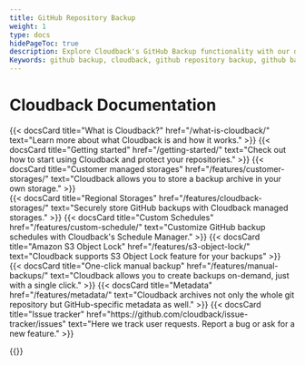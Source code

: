 ```yaml
---
title: GitHub Repository Backup
weight: 1
type: docs
hidePageToc: true
description: Explore Cloudback's GitHub Backup functionality with our documentation
Keywords: github backup, cloudback, github repository backup, github backup as a service, github backup service, github backup solution, github backup tool, github backup tools, github backup software
---
```


# Cloudback Documentation

<div class="flex-row-to-column">
{{< docsCard 
  title="What is Cloudback?"
  href="/what-is-cloudback/"
  text="Learn more about what Cloudback is and how it works." >}}
{{< docsCard 
  title="Getting started"
  href="/getting-started/"
  text="Check out how to start using Cloudback and protect your repositories." >}}
{{< docsCard 
  title="Customer managed storages"
  href="/features/customer-storages/"
  text="Cloudback allows you to store a backup archive in your own storage." >}}
</div>
<div class="flex-row-to-column pb-5">
{{< docsCard 
  title="Regional Storages"
  href="/features/cloudback-storages/"
  text="Securely store GitHub backups with Cloudback managed storages." >}}
{{< docsCard 
  title="Custom Schedules"
  href="/features/custom-schedule/"
  text="Customize GitHub backup schedules with Cloudback's Schedule Manager." >}}
{{< docsCard 
  title="Amazon S3 Object Lock"
  href="/features/s3-object-lock/"
  text="Cloudback supports S3 Object Lock feature for your backups" >}}
</div>
<div class="flex-row-to-column pb-5">
{{< docsCard 
  title="One-click manual backup"
  href="/features/manual-backups/"
  text="Cloudback allows you to create backups on-demand, just with a single click." >}}
{{< docsCard 
  title="Metadata"
  href="/features/metadata/"
  text="Cloudback archives not only the whole git repository but GitHub-specific metadata as well." >}}
{{< docsCard 
  title="Issue tracker"
  href="https://github.com/cloudback/issue-tracker/issues"
  text="Here we track user requests. Report a bug or ask for a new feature." >}}
</div>


{{<recentPosts>}}

